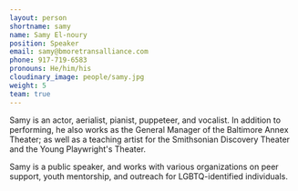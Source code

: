 ```yaml
---
layout: person
shortname: samy
name: Samy El-noury
position: Speaker
email: samy@bmoretransalliance.com
phone: 917-719-6583
pronouns: He/him/his
cloudinary_image: people/samy.jpg
weight: 5
team: true
---
```

Samy is an actor, aerialist, pianist, puppeteer, and vocalist. In addition to performing, he also works as the General Manager of the Baltimore Annex Theater; as well as a teaching artist for the Smithsonian Discovery Theater and the Young Playwright's Theater.

Samy is a public speaker, and works with various organizations on peer support, youth mentorship, and outreach for LGBTQ-identified individuals.
